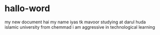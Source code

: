 # hallo-word
my new document
hai my name iyas tk mavoor studying at darul huda islamic university from chemmad i am aggressive in technological learning
